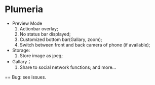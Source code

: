 Plumeria
========

* Preview Mode
  1. Actionbar overlay;
  2. No status bar displayed;
  3. Customized bottom bar(Gallary, zoom);
  4. Switch between front and back camera of phone (if available);
* Storage:
  1. Store image as jpeg;
* Gallary；
  1. Share to social network functions;
and more...

==
  Bug: see issues.

